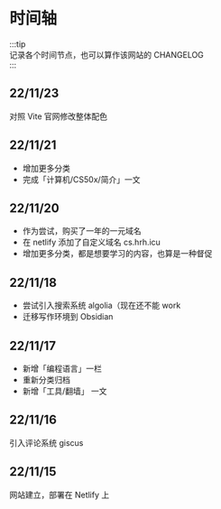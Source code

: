 # 时间轴

:::tip  
记录各个时间节点，也可以算作该网站的 CHANGELOG  
:::




## 22/11/23

对照 Vite 官网修改整体配色


## 22/11/21

- 增加更多分类
- 完成「计算机/CS50x/简介」一文


## 22/11/20

- 作为尝试，购买了一年的一元域名
- 在 netlify 添加了自定义域名 cs.hrh.icu
- 增加更多分类，都是想要学习的内容，也算是一种督促


## 22/11/18

- 尝试引入搜索系统 algolia（现在还不能 work
- 迁移写作环境到 Obsidian


## 22/11/17

- 新增「编程语言」一栏
- 重新分类归档
- 新增「工具/翻墙」 一文


## 22/11/16

引入评论系统 giscus


## 22/11/15

网站建立，部署在 Netlify 上